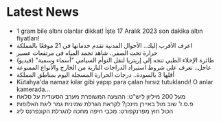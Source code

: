 # Latest News
-  1 gram bile altını olanlar dikkat! İşte 17 Aralık 2023 son dakika altın fiyatları!
-  اعرف الأقرب إليك.. الأحوال المدنية تقدم خدماتها في 21 موقعًا بالمملكة
-  حرارة تحت الصفر.. شاهد تجمد المياه في مرتفعات عسير
-  طائرة الإخلاء الطبي تتجه إلى إريتريا لنقل التوأم السيامي "أسماء وسمية" (فيديو)
-  عاجل.. تعرف على شروط استيراد الدراجات النارية من الخارج والأنواع الممنوعة
-  أقلها 3 بالسودة.. درجات الحرارة المسجلة اليوم بمناطق المملكة
-  Kütahya'da namaz kılar gibi yapıp para çalan hırsız tutuklandı! O anlar kamerada...
-  מעל 200 מיליון ליש"ט: ההצעה המשופרת מערב הסעודית על סלאח
-  פ.ס.ז' שוב מול באיירן מינכן? לקראת הגרלת שמינית גמר ליגת האלופות
-  הכול חוץ מפרנקפורט: מכבי חיפה מחכה להגרלת הקונפרנס ליג
